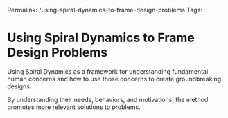 Permalink: /using-spiral-dynamics-to-frame-design-problems
Tags: 

# Using Spiral Dynamics to Frame Design Problems

Using Spiral Dynamics as a framework for understanding fundamental human concerns and how to use those concerns to create groundbreaking designs. 

By understanding their needs, behaviors, and motivations, the method promotes more relevant solutions to problems.



